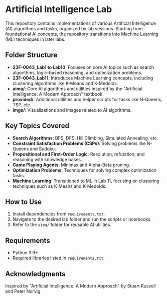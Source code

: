 # Artificial Intelligence Lab

This repository contains implementations of various Artificial Intelligence (AI) algorithms and tasks, organized by lab sessions. Starting from foundational AI concepts, the repository transitions into Machine Learning (ML) techniques in later labs.

## Folder Structure
- **23F-0043_Lab1 to Lab10**: Focuses on core AI topics such as search algorithms, logic-based reasoning, and optimization problems.
- **23F-0043_Lab11**: Introduces Machine Learning concepts, including clustering algorithms like K-Means and K-Medoids.
- **aima/**: Core AI algorithms and utilities inspired by the "Artificial Intelligence: A Modern Approach" textbook.
- **provided/**: Additional utilities and helper scripts for tasks like N-Queens, TSP, etc.
- **imgs/**: Visualizations and images related to AI algorithms.

## Key Topics Covered
- **Search Algorithms**: BFS, DFS, Hill Climbing, Simulated Annealing, etc.
- **Constraint Satisfaction Problems (CSPs)**: Solving problems like N-Queens and Sudoku.
- **Propositional and First-Order Logic**: Resolution, refutation, and reasoning with knowledge bases.
- **Game Playing Agents**: Minimax and Alpha-Beta pruning.
- **Optimization Problems**: Techniques for solving complex optimization tasks.
- **Machine Learning**: Transitioned to ML in Lab 11, focusing on clustering techniques such as K-Means and K-Medoids.

## How to Use
1. Install dependencies from `requirements.txt`.
2. Navigate to the desired lab folder and run the scripts or notebooks.
3. Refer to the `aima/` folder for reusable AI utilities.

## Requirements
- Python 3.9+
- Required libraries listed in `requirements.txt`.

## Acknowledgments
Inspired by "Artificial Intelligence: A Modern Approach" by Stuart Russell and Peter Norvig.